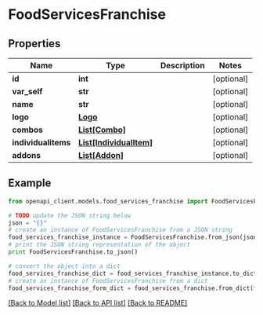 # FoodServicesFranchise


## Properties

Name | Type | Description | Notes
------------ | ------------- | ------------- | -------------
**id** | **int** |  | [optional] 
**var_self** | **str** |  | [optional] 
**name** | **str** |  | [optional] 
**logo** | [**Logo**](Logo.md) |  | [optional] 
**combos** | [**List[Combo]**](Combo.md) |  | [optional] 
**individualitems** | [**List[IndividualItem]**](IndividualItem.md) |  | [optional] 
**addons** | [**List[Addon]**](Addon.md) |  | [optional] 

## Example

```python
from openapi_client.models.food_services_franchise import FoodServicesFranchise

# TODO update the JSON string below
json = "{}"
# create an instance of FoodServicesFranchise from a JSON string
food_services_franchise_instance = FoodServicesFranchise.from_json(json)
# print the JSON string representation of the object
print FoodServicesFranchise.to_json()

# convert the object into a dict
food_services_franchise_dict = food_services_franchise_instance.to_dict()
# create an instance of FoodServicesFranchise from a dict
food_services_franchise_form_dict = food_services_franchise.from_dict(food_services_franchise_dict)
```
[[Back to Model list]](../README.md#documentation-for-models) [[Back to API list]](../README.md#documentation-for-api-endpoints) [[Back to README]](../README.md)


